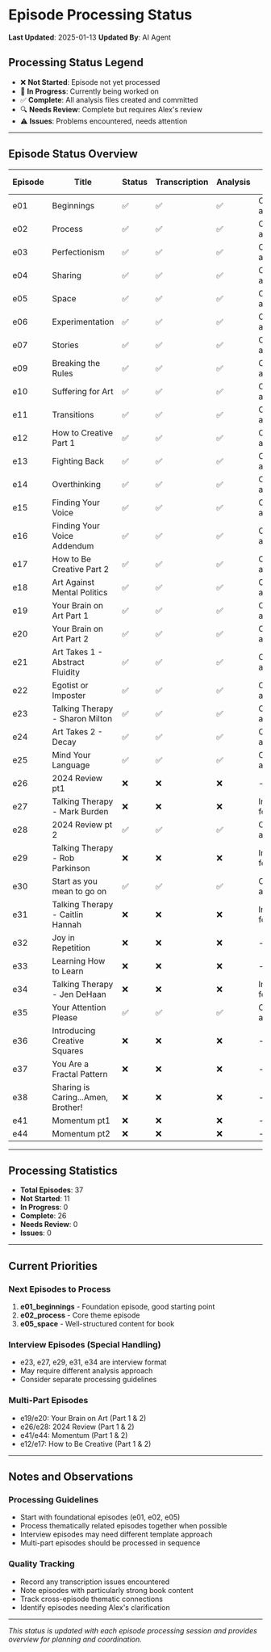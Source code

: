 # Episode Processing Status

**Last Updated**: 2025-01-13
**Updated By**: AI Agent

## Processing Status Legend
- ❌ **Not Started**: Episode not yet processed
- 🔄 **In Progress**: Currently being worked on
- ✅ **Complete**: All analysis files created and committed
- 🔍 **Needs Review**: Complete but requires Alex's review
- ⚠️ **Issues**: Problems encountered, needs attention

---

## Episode Status Overview

| Episode | Title | Status | Transcription | Analysis | Notes | Last Updated |
|---------|-------|---------|--------------|----------|-------|--------------|
| e01 | Beginnings | ✅ | ✅ | ✅ | Complete analysis | 2025-01-13 |
| e02 | Process | ✅ | ✅ | ✅ | Complete analysis | 2025-01-13 |
| e03 | Perfectionism | ✅ | ✅ | ✅ | Complete analysis | 2025-01-13 |
| e04 | Sharing | ✅ | ✅ | ✅ | Complete analysis | 2025-01-13 |
| e05 | Space | ✅ | ✅ | ✅ | Complete analysis | 2025-01-13 |
| e06 | Experimentation | ✅ | ✅ | ✅ | Complete analysis | 2025-01-13 |
| e07 | Stories | ✅ | ✅ | ✅ | Complete analysis | 2025-01-13 |
| e09 | Breaking the Rules | ✅ | ✅ | ✅ | Complete analysis | 2025-01-13 |
| e10 | Suffering for Art | ✅ | ✅ | ✅ | Complete analysis | 2025-01-13 |
| e11 | Transitions | ✅ | ✅ | ✅ | Complete analysis | 2025-01-13 |
| e12 | How to Creative Part 1 | ✅ | ✅ | ✅ | Complete analysis | 2025-01-13 |
| e13 | Fighting Back | ✅ | ✅ | ✅ | Complete analysis | 2025-01-13 |
| e14 | Overthinking | ✅ | ✅ | ✅ | Complete analysis | 2025-01-13 |
| e15 | Finding Your Voice | ✅ | ✅ | ✅ | Complete analysis | 2025-01-13 |
| e16 | Finding Your Voice Addendum | ✅ | ✅ | ✅ | Complete analysis | 2025-01-13 |
| e17 | How to Be Creative Part 2 | ✅ | ✅ | ✅ | Complete analysis | 2025-01-13 |
| e18 | Art Against Mental Politics | ✅ | ✅ | ✅ | Complete analysis | 2025-01-13 |
| e19 | Your Brain on Art Part 1 | ✅ | ✅ | ✅ | Complete analysis | 2025-01-13 |
| e20 | Your Brain on Art Part 2 | ✅ | ✅ | ✅ | Complete analysis | 2025-01-13 |
| e21 | Art Takes 1 - Abstract Fluidity | ✅ | ✅ | ✅ | Complete analysis | 2025-01-13 |
| e22 | Egotist or Imposter | ✅ | ✅ | ✅ | Complete analysis | 2025-01-13 |
| e23 | Talking Therapy - Sharon Milton | ✅ | ✅ | ✅ | Complete analysis | 2025-01-13 |
| e24 | Art Takes 2 - Decay | ✅ | ✅ | ✅ | Complete analysis | 2025-01-13 |
| e25 | Mind Your Language | ✅ | ✅ | ✅ | Complete analysis | 2025-01-13 |
| e26 | 2024 Review pt1 | ❌ | ❌ | ❌ | - | - |
| e27 | Talking Therapy - Mark Burden | ❌ | ❌ | ❌ | Interview format | - |
| e28 | 2024 Review pt 2 | ✅ | ✅ | ✅ | Complete analysis | 2025-01-13 |
| e29 | Talking Therapy - Rob Parkinson | ❌ | ❌ | ❌ | Interview format | - |
| e30 | Start as you mean to go on | ✅ | ✅ | ✅ | Complete analysis | 2025-01-13 |
| e31 | Talking Therapy - Caitlin Hannah | ❌ | ❌ | ❌ | Interview format | - |
| e32 | Joy in Repetition | ❌ | ❌ | ❌ | - | - |
| e33 | Learning How to Learn | ❌ | ❌ | ❌ | - | - |
| e34 | Talking Therapy - Jen DeHaan | ❌ | ❌ | ❌ | Interview format | - |
| e35 | Your Attention Please | ✅ | ✅ | ✅ | Complete analysis | 2025-01-13 |
| e36 | Introducing Creative Squares | ❌ | ❌ | ❌ | - | - |
| e37 | You Are a Fractal Pattern | ❌ | ❌ | ❌ | - | - |
| e38 | Sharing is Caring...Amen, Brother! | ❌ | ❌ | ❌ | - | - |
| e41 | Momentum pt1 | ❌ | ❌ | ❌ | - | - |
| e44 | Momentum pt2 | ❌ | ❌ | ❌ | - | - |

---

## Processing Statistics

- **Total Episodes**: 37
- **Not Started**: 11
- **In Progress**: 0
- **Complete**: 26
- **Needs Review**: 0
- **Issues**: 0

---

## Current Priorities

### Next Episodes to Process
1. **e01_beginnings** - Foundation episode, good starting point
2. **e02_process** - Core theme episode
3. **e05_space** - Well-structured content for book

### Interview Episodes (Special Handling)
- e23, e27, e29, e31, e34 are interview format
- May require different analysis approach
- Consider separate processing guidelines

### Multi-Part Episodes
- e19/e20: Your Brain on Art (Part 1 & 2)
- e26/e28: 2024 Review (Part 1 & 2) 
- e41/e44: Momentum (Part 1 & 2)
- e12/e17: How to Be Creative (Part 1 & 2)

---

## Notes and Observations

### Processing Guidelines
- Start with foundational episodes (e01, e02, e05)
- Process thematically related episodes together when possible
- Interview episodes may need different template approach
- Multi-part episodes should be processed in sequence

### Quality Tracking
- Record any transcription issues encountered
- Note episodes with particularly strong book content
- Track cross-episode thematic connections
- Identify episodes needing Alex's clarification

---

*This status is updated with each episode processing session and provides overview for planning and coordination.*
